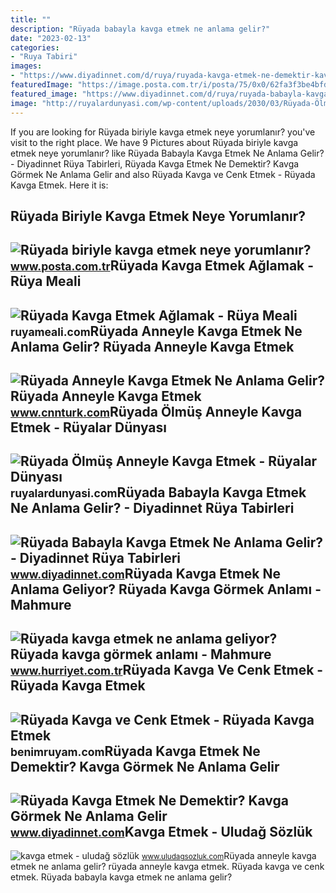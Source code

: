 ```yaml
---
title: ""
description: "Rüyada babayla kavga etmek ne anlama gelir?"
date: "2023-02-13"
categories:
- "Ruya Tabiri"
images:
- "https://www.diyadinnet.com/d/ruya/ruyada-kavga-etmek-ne-demektir-kavga-gormek-ne-anlama-gelir-6075.jpg"
featuredImage: "https://image.posta.com.tr/i/posta/75/0x0/62fa3f3be4bfdd1ebc3f1cf2.jpg"
featured_image: "https://www.diyadinnet.com/d/ruya/ruyada-babayla-kavga-etmek-ne-anlama-gelir-6074.jpg"
image: "http://ruyalardunyasi.com/wp-content/uploads/2030/03/Rüyada-Ölmüş-Anneyle-Kavga-Etmek.jpg"
---
```


If you are looking for Rüyada biriyle kavga etmek neye yorumlanır? you've visit to the right place. We have 9 Pictures about Rüyada biriyle kavga etmek neye yorumlanır? like Rüyada Babayla Kavga Etmek Ne Anlama Gelir? - Diyadinnet Rüya Tabirleri, Rüyada Kavga Etmek Ne Demektir? Kavga Görmek Ne Anlama Gelir and also Rüyada Kavga ve Cenk Etmek - Rüyada Kavga Etmek. Here it is:

Rüyada Biriyle Kavga Etmek Neye Yorumlanır?
-------------------------------------------

 ![Rüyada biriyle kavga etmek neye yorumlanır?](https://image.posta.com.tr/i/posta/75/0x0/62fa3f3be4bfdd1ebc3f1cf2.jpg) <small>www.posta.com.tr</small>Rüyada Kavga Etmek Ağlamak - Rüya Meali
---------------------------------------

 ![Rüyada Kavga Etmek Ağlamak - Rüya Meali](http://ruyameali.com/wp-content/uploads/2030/06/1-2.jpeg) <small>ruyameali.com</small>Rüyada Anneyle Kavga Etmek Ne Anlama Gelir? Rüyada Anneyle Kavga Etmek
----------------------------------------------------------------------

 ![Rüyada Anneyle Kavga Etmek Ne Anlama Gelir? Rüyada Anneyle Kavga Etmek](https://i.cnnturk.com/i/cnnturk/75/740x416/62ed12a2d265a20a14241fd7.jpg) <small>www.cnnturk.com</small>Rüyada Ölmüş Anneyle Kavga Etmek - Rüyalar Dünyası
--------------------------------------------------

 ![Rüyada Ölmüş Anneyle Kavga Etmek - Rüyalar Dünyası](http://ruyalardunyasi.com/wp-content/uploads/2030/03/Rüyada-Ölmüş-Anneyle-Kavga-Etmek.jpg) <small>ruyalardunyasi.com</small>Rüyada Babayla Kavga Etmek Ne Anlama Gelir? - Diyadinnet Rüya Tabirleri
-----------------------------------------------------------------------

 ![Rüyada Babayla Kavga Etmek Ne Anlama Gelir? - Diyadinnet Rüya Tabirleri](https://www.diyadinnet.com/d/ruya/ruyada-babayla-kavga-etmek-ne-anlama-gelir-6074.jpg) <small>www.diyadinnet.com</small>Rüyada Kavga Etmek Ne Anlama Geliyor? Rüyada Kavga Görmek Anlamı - Mahmure
--------------------------------------------------------------------------

 ![Rüyada kavga etmek ne anlama geliyor? Rüyada kavga görmek anlamı - Mahmure](https://i4.hurimg.com/i/hurriyet/75/750x422/5decb23318c7732568fcd322.jpg) <small>www.hurriyet.com.tr</small>Rüyada Kavga Ve Cenk Etmek - Rüyada Kavga Etmek
-----------------------------------------------

 ![Rüyada Kavga ve Cenk Etmek - Rüyada Kavga Etmek](https://benimruyam.com/wp-content/uploads/2021/06/Kavga-etmek1-min.jpg) <small>benimruyam.com</small>Rüyada Kavga Etmek Ne Demektir? Kavga Görmek Ne Anlama Gelir
------------------------------------------------------------

 ![Rüyada Kavga Etmek Ne Demektir? Kavga Görmek Ne Anlama Gelir](https://www.diyadinnet.com/d/ruya/ruyada-kavga-etmek-ne-demektir-kavga-gormek-ne-anlama-gelir-6075.jpg) <small>www.diyadinnet.com</small>Kavga Etmek - Uludağ Sözlük
---------------------------

 ![kavga etmek - uludağ sözlük](https://galeri12.uludagsozluk.com/584/kavga-etmek_840662.jpg) <small>www.uludagsozluk.com</small>Rüyada anneyle kavga etmek ne anlama gelir? rüyada anneyle kavga etmek. Rüyada kavga ve cenk etmek. Rüyada babayla kavga etmek ne anlama gelir?
